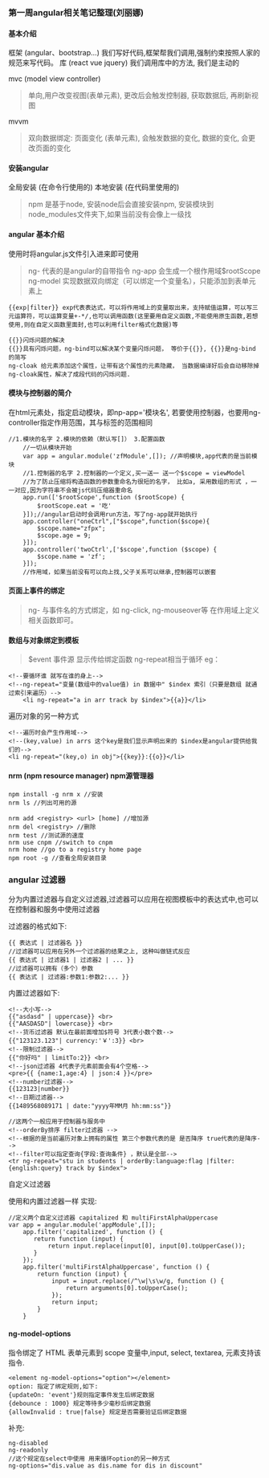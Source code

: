 ### 第一周angular相关笔记整理(刘丽娜)

#### 基本介绍
框架 (angular、bootstrap...) 我们写好代码,框架帮我们调用,强制约束按照人家的规范来写代码。
库 (react vue jquery) 我们调用库中的方法, 我们是主动的

mvc (model view controller)
>单向,用户改变视图(表单元素), 更改后会触发控制器, 获取数据后, 再刷新视图

mvvm
>双向数据绑定: 页面变化 (表单元素), 会触发数据的变化, 数据的变化, 会更改页面的变化

#### 安装angular
   全局安装 (在命令行使用的)
   本地安装 (在代码里使用的)
   
   > npm 是基于node, 安装node后会直接安装npm, 安装模块到node_modules文件夹下,如果当前没有会像上一级找

#### angular 基本介绍
使用时将angular.js文件引入进来即可使用
>ng- 代表的是angular的自带指令
>ng-app 会生成一个根作用域$rootScope
>ng-model 实现数据双向绑定（可以绑定一个变量名），只能添加到表单元素上

```
{{exp|filter}} exp代表表达式，可以将作用域上的变量取出来，支持赋值运算，可以写三元运算符，可以运算变量+-*/,也可以调用函数(这里要用自定义函数,不能使用原生函数,若想使用,则在自定义函数里面封,也可以利用filter格式化数据)等

{{}}闪烁问题的解决
{{}}具有闪烁问题，ng-bind可以解决某个变量闪烁问题， 等价于{{}}, {{}}是ng-bind的简写
ng-cloak 给元素添加这个属性，让带有这个属性的元素隐藏， 当数据编译好后会自动移除掉ng-cloak属性，解决了成段代码的闪烁问题.
```

#### 模块与控制器的简介
在html元素处，指定启动模块，即np-app='模块名', 若要使用控制器，也要用ng-controller指定作用范围，其与标签的范围相同

```
//1.模块的名字 2.模块的依赖（默认写[]） 3.配置函数
    //一切从模块开始
    var app = angular.module('zfModule',[]); //声明模块,app代表的是当前模块
    //1.控制器的名字 2.控制器的一个定义,买一送一 送一个$scope = viewModel
    //为了防止压缩将构造函数的参数重命名为很短的名字， 比如a, 采用数组的形式 ，一一对应,因为字符串不会被js代码压缩器重命名
    app.run(['$rootScope',function ($rootScope) {
        $rootScope.eat = '吃'
    }]);//angular启动时会调用run方法，写了ng-app就开始执行
    app.controller("oneCtrl",["$scope",function($scope){
        $scope.name="zfpx";
        $scope.age = 9;
    }]);
    app.controller('twoCtrl',['$scope',function ($scope) {
        $scope.name = 'zf';
    }]);
    //作用域，如果当前没有可以向上找,父子关系可以继承,控制器可以嵌套
```

#### 页面上事件的绑定
>ng- 与事件名的方式绑定，如 ng-click, ng-mouseover等
在作用域上定义相关函数即可。

#### 数组与对象绑定到模板
>$event 事件源 显示传给绑定函数
>ng-repeat相当于循环
eg：
```
<!--要循环谁 就写在谁的身上-->
<!--ng-repeat="变量(数组中的value值) in 数据中" $index 索引（只要是数组 就通过索引来遍历）-->
    <li ng-repeat="a in arr track by $index">{{a}}</li>
```

遍历对象的另一种方式
```
<!--遍历时会产生作用域-->
<!--(key,value) in arrs 这个key是我们显示声明出来的 $index是angular提供给我们的-->
<li ng-repeat="(key,o) in obj">{{key}}:{{o}}</li>
```

#### nrm (npm resource manager) npm源管理器
```
npm install -g nrm x //安装
nrm ls //列出可用的源

nrm add <registry> <url> [home] //增加源
nrm del <registry> //删除
nrm test //测试源的速度 
nrm use cnpm //switch to cnpm
nrm home //go to a registry home page
npm root -g //查看全局安装目录
```

### angular 过滤器
分为内置过滤器与自定义过滤器,过滤器可以应用在视图模板中的表达式中,也可以在控制器和服务中使用过滤器

过滤器的格式如下:

```
{{ 表达式 | 过滤器名 }}
//过滤器可以应用在另外一个过滤器的结果之上, 这种叫做链式反应
{{ 表达式 | 过滤器1 | 过滤器2 | ... }}
//过滤器可以拥有（多个）参数
{{ 表达式 | 过滤器:参数1:参数2:... }}
```
内置过滤器如下:

```
<!--大小写-->
{{"asdasd" | uppercase}} <br>
{{"AASDASD"| lowercase}} <br>
<!--货币过滤器 默认在最前面增加$符号 3代表小数个数-->
{{"123123.123"| currency:'￥':3}} <br>
<!--限制过滤器-->
{{"你好吗" | limitTo:2}} <br>
<!--json过滤器 4代表子元素前面会有4个空格-->
<pre>{{ {name:1,age:4} | json:4 }}</pre>
<!--number过滤器-->
{{123123|number}}
<!--日期过滤器-->
{{1489568089171 | date:"yyyy年MM月 hh:mm:ss"}}

//这两个一般应用于控制器与服务中
<!--orderBy排序 filter过滤器 -->
<!--根据的是当前遍历对象上拥有的属性 第三个参数代表的是 是否降序 true代表的是降序-->
<!--filter可以指定查询{字段:查询条件} ，默认是全部-->
<tr ng-repeat="stu in students | orderBy:language:flag |filter:{english:query} track by $index">
```

自定义过滤器

使用和内置过滤器一样
实现:
```
//定义两个自定义过滤器 capitalized 和 multiFirstAlphaUppercase
var app = angular.module('appModule',[]);
    app.filter('capitalized', function () {
       return function (input) {
           return input.replace(input[0], input[0].toUpperCase());
       }
    });
    app.filter('multiFirstAlphaUppercase', function () {
        return function (input) {
            input = input.replace(/^\w|\s\w/g, function () {
                return arguments[0].toUpperCase();
            });
            return input;
        }
    }
```

#### ng-model-options 
指令绑定了 HTML 表单元素到 scope 变量中,input, select, textarea, 元素支持该指令.
```
<element ng-model-options="option"></element>
option: 指定了绑定规则,如下:
{updateOn: 'event'}规则指定事件发生后绑定数据
{debounce : 1000} 规定等待多少毫秒后绑定数据
{allowInvalid : true|false} 规定是否需要验证后绑定数据
```

补充:

```
ng-disabled
ng-readonly
//这个规定在select中使用 用来循环option的另一种方式
ng-options="dis.value as dis.name for dis in discount"
```
